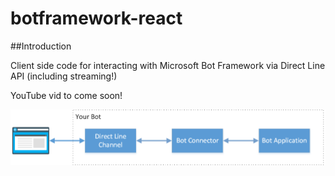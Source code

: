 
# botframework-react

##Introduction

Client side code for interacting with Microsoft Bot Framework via Direct Line API (including streaming!)

YouTube vid to come soon!

 ![](img2.png)
